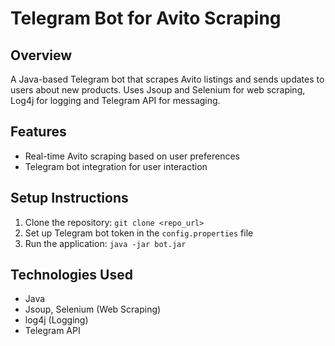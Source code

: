 # Telegram Bot for Avito Scraping

## Overview
A Java-based Telegram bot that scrapes Avito listings and sends updates to users about new products. Uses Jsoup and Selenium for web scraping, Log4j for logging and Telegram API for messaging.

## Features
- Real-time Avito scraping based on user preferences
- Telegram bot integration for user interaction

## Setup Instructions
1. Clone the repository: `git clone <repo_url>`
2. Set up Telegram bot token in the `config.properties` file
3. Run the application: `java -jar bot.jar`

## Technologies Used
- Java
- Jsoup, Selenium (Web Scraping)
- log4j (Logging)
- Telegram API
